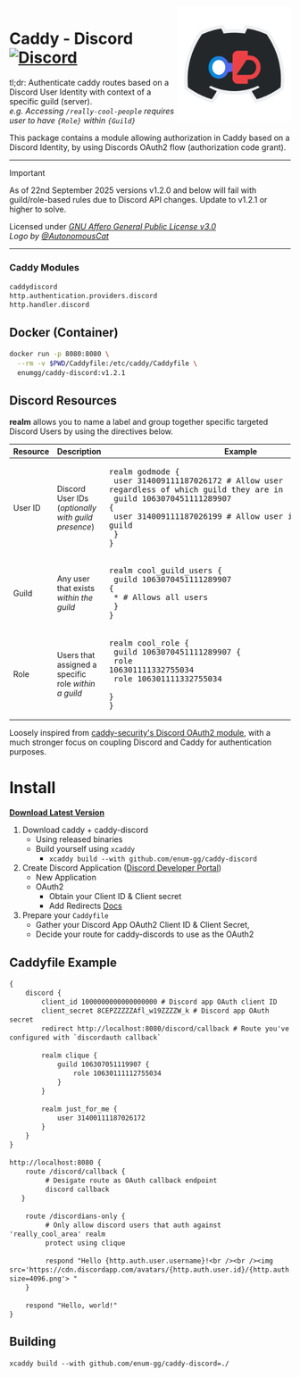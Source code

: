 <img src="./assets/logo.png" width="40%" height="40%" align="right">

Caddy - Discord [![Discord](https://img.shields.io/discord/1063070457047289907.svg?label=&logo=discord&logoColor=ffffff&color=7389D8&labelColor=6A7EC2)](https://discord.gg/k9tVAwws8U)
====

tl;dr: Authenticate caddy routes based on a Discord User Identity with context of a specific guild (server).
_<br />e.g. Accessing `/really-cool-people` requires user to have `{Role}` within `{Guild}`_

This package contains a module allowing authorization in Caddy based on a Discord Identity, by using  Discords OAuth2 flow (authorization code grant).

---

> [!IMPORTANT]
> As of 22nd September 2025 versions v1.2.0 and below will fail with guild/role-based rules due to Discord API changes. Update to v1.2.1 or higher to solve. 

Licensed under [_GNU Affero General Public License v3.0_](https://github.com/enum-gg/caddy-discord/blob/main/LICENSE.md)
<br><i>Logo by [@AutonomousCat](https://github.com/AutonomousCat/)</i>

---

### Caddy Modules
```
caddydiscord
http.authentication.providers.discord
http.handler.discord
```

## Docker (Container)
```sh
docker run -p 8080:8080 \
  --rm -v $PWD/Caddyfile:/etc/caddy/Caddyfile \
  enumgg/caddy-discord:v1.2.1
```

## Discord Resources
**realm** allows you to name a label and group together specific targeted Discord Users by using the directives below.

| Resource        | Description                                                 | Example                                                                                                                                                                                                                          |
|-----------------|-------------------------------------------------------------|----------------------------------------------------------------------------------------------------------------------------------------------------------------------------------------------------------------------------------|
| User ID         | Discord User IDs (_optionally with guild presence_)         | <pre>realm godmode {<br />  user 314009111187026172 # Allow user regardless of which guild they are in<br />  guild 1063070451111289907 {<br />    user 314009111187026199 # Allow user if they're part of guild<br />  }<br />} |
| Guild           | Any user that exists  _within the guild_                    | <pre>realm cool_guild_users {<br />  guild 1063070451111289907 {<br />    * # Allows all users <br />  }<br />}                                                                                                                  |
| Role            | Users that assigned a specific role _within a guild_        | <pre>realm cool_role {<br />  guild 1063070451111289907 {<br />    role 106301111332755034<br />    role 106301111332755034<br />  }<br />}</pre>                                                                                |

Loosely inspired from [caddy-security's Discord OAuth2 module](https://authp.github.io/docs/authenticate/oauth/backend-oauth2-0013-discord), with a much stronger focus on coupling Discord and Caddy for authentication purposes.

# Install

[**Download Latest Version**](https://github.com/enum-gg/caddy-discord/releases)

1. Download caddy + caddy-discord
    - Using released binaries
    - Build yourself using `xcaddy`
      - `xcaddy build --with github.com/enum-gg/caddy-discord`
2. Create Discord Application ([Discord Developer Portal](https://discord.com/developers/applications))
    - New Application
    - OAuth2
        - Obtain your Client ID & Client secret
        - Add Redirects [Docs](https://discord.com/developers/docs/topics/oauth2#authorization-code-grant-redirect-url-example)
3. Prepare your `Caddyfile`
    - Gather your Discord App OAuth2 Client ID & Client Secret,
    - Decide your route for caddy-discords to use as the OAuth2


## Caddyfile Example
```caddyfile
{
    discord {
        client_id 1000000000000000000 # Discord app OAuth client ID
        client_secret 8CEPZZZZZAfl_w19ZZZZW_k # Discord app OAuth secret
        redirect http://localhost:8080/discord/callback # Route you've configured with `discordauth callback`

        realm clique {
            guild 106307051119907 {
                role 10630111112755034
            }
        }

        realm just_for_me {
            user 31400111187026172
        }
    }
}

http://localhost:8080 {
    route /discord/callback {
         # Desigate route as OAuth callback endpoint
         discord callback
   }

    route /discordians-only {
         # Only allow discord users that auth against 'really_cool_area' realm
         protect using clique

         respond "Hello {http.auth.user.username}!<br /><br /><img src='https://cdn.discordapp.com/avatars/{http.auth.user.id}/{http.auth.user.avatar}?size=4096.png'> "
    }

    respond "Hello, world!"
}

```

## Building
```
xcaddy build --with github.com/enum-gg/caddy-discord=./
```
